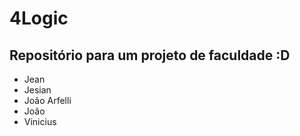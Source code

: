 # 4Logic
Repositório para um projeto de faculdade :D
----
 - Jean 
 - Jesian
 - João Arfelli
 - João 
 - Vinicius
